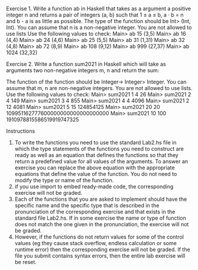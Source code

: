 Exercise 1.
Write a function ab in Haskell that takes as a argument a positive integer n and returns a pair of integers (a, b) such that 1 ≤ a ≤ b, a · b = n and b - a is as little as possible. The type of the function should be Int> (Int, Int). You can assume that n is a non-negative integer. You are not allowed to use lists
Use the following values to check:
Main> ab 15
(3,5)
Main> ab 16
(4,4)
Main> ab 24
(4,6)
Main> ab 25
(5,5)
Main> ab 31
(1,31)
Main> ab 32
(4,8)
Main> ab 72
(8,9)
Main> ab 108
(9,12)
Main> ab 999
(27,37)
Main> ab 1024
(32,32)


Exercise 2.
Write a function sum2021 in Haskell which will take as arguments two non-negative integers m, n and return the sum:
 
The function of the function should be Integer-> Integer> Integer. You can assume that m, n are non-negative integers. You are not allowed to use lists.
Use the following values to check:
Main> sum2021 1 4
26
Main> sum2021 2 4
149
Main> sum2021 3 4
855
Main> sum2021 4 4
4096
Main> sum2021 2 12
4081
Main> sum2021 5 15
124854125
Main> sum2021 20 20
109951162777600000000000000000000
Main> sum2021 10 100
1910978815586519919747325



Instructions
1)	To write the functions you need to use the standard Lab2.hs file in which the type statements of the functions you need to construct are ready as well as an equation that defines the functions so that they return a predefined value for all values of the arguments. To answer an exercise you can replace the above equation with the appropriate equations that define the value of the function. You do not need to modify the type or name of the function.
2)	if you use import to embed ready-made code, the corresponding exercise will not be graded.
3)	Each of the functions that you are asked to implement should have the specific name and the specific type that is described in the pronunciation of the corresponding exercise and that exists in the standard file Lab2.hs. If in some exercise the name or type of function does not match the one given in the pronunciation, the exercise will not be graded.
4)	However, if the functions do not return values for some of the control values (eg they cause stack overflow, endless calculation or some runtime error) then the corresponding exercise will not be graded. If the file you submit contains syntax errors, then the entire lab exercise will be reset.

